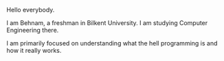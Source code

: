 Hello everybody.

I am Behnam, a freshman in Bilkent University. I am studying Computer Engineering there.

I am primarily focused on understanding what the hell programming is and how it really works.
